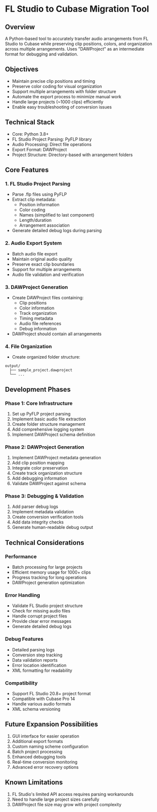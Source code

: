 # FL Studio to Cubase Migration Tool

## Overview
A Python-based tool to accurately transfer audio arrangements from FL Studio to Cubase while preserving clip positions, colors, and organization across multiple arrangements. Uses "DAWProject" as an intermediate format for debugging and validation.

## Objectives
- Maintain precise clip positions and timing
- Preserve color coding for visual organization
- Support multiple arrangements with folder structure
- Automate the export process to minimize manual work
- Handle large projects (~1000 clips) efficiently
- Enable easy troubleshooting of conversion issues

## Technical Stack
- Core: Python 3.8+
- FL Studio Project Parsing: PyFLP library
- Audio Processing: Direct file operations
- Export Format: DAWProject
- Project Structure: Directory-based with arrangement folders

## Core Features

### 1. FL Studio Project Parsing
- Parse .flp files using PyFLP
- Extract clip metadata:
  - Position information
  - Color coding
  - Names (simplified to last component)
  - Length/duration
  - Arrangement association
- Generate detailed debug logs during parsing

### 2. Audio Export System
- Batch audio file export
- Maintain original audio quality
- Preserve exact clip boundaries
- Support for multiple arrangements
- Audio file validation and verification

### 3. DAWProject Generation
- Create DAWProject files containing:
  - Clip positions
  - Color information
  - Track organization
  - Timing metadata
  - Audio file references
  - Debug information
- DAWProject should contain all arrangements

### 4. File Organization
- Create organized folder structure:
```
output/
  ├── sample_project.dawproject
  └── ...
```

## Development Phases

### Phase 1: Core Infrastructure
1. Set up PyFLP project parsing
2. Implement basic audio file extraction
3. Create folder structure management
4. Add comprehensive logging system
5. Implement DAWProject schema definition

### Phase 2: DAWProject Generation
1. Implement DAWProject metadata generation
2. Add clip position mapping
3. Integrate color preservation
4. Create track organization structure
5. Add debugging information
6. Validate DAWProject against schema

### Phase 3: Debugging & Validation
1. Add parser debug logs
2. Implement metadata validation
3. Create conversion verification tools
4. Add data integrity checks
5. Generate human-readable debug output

## Technical Considerations

### Performance
- Batch processing for large projects
- Efficient memory usage for 1000+ clips
- Progress tracking for long operations
- DAWProject generation optimization

### Error Handling
- Validate FL Studio project structure
- Check for missing audio files
- Handle corrupt project files
- Provide clear error messages
- Generate detailed debug logs

### Debug Features
- Detailed parsing logs
- Conversion step tracking
- Data validation reports
- Error location identification
- XML formatting for readability

### Compatibility
- Support FL Studio 20.8+ project format
- Compatible with Cubase Pro 14
- Handle various audio formats
- XML schema versioning

## Future Expansion Possibilities
1. GUI interface for easier operation
2. Additional export formats
3. Custom naming scheme configuration
4. Batch project processing
5. Enhanced debugging tools
6. Real-time conversion monitoring
7. Advanced error recovery options

## Known Limitations
1. FL Studio's limited API access requires parsing workarounds
2. Need to handle large project sizes carefully
3. DAWProject file size may grow with project complexity
